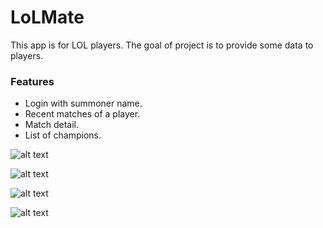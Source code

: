 # LoLMate
This app is for LOL players. The goal of project is to provide some data to players.
### Features
- Login with summoner name.
- Recent matches of a player.
- Match detail.
- List of champions.


![alt text](https://github.com/emrisb/LoLMate/blob/master/login.png "Login")

![alt text](https://github.com/emrisb/LoLMate/blob/master/main.png "main")

![alt text](https://github.com/emrisb/LoLMate/blob/master/detail.png "detail")

![alt text](https://github.com/emrisb/LoLMate/blob/master/champs.png "champs")
